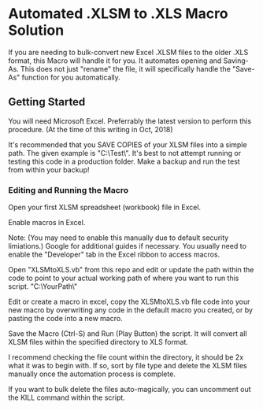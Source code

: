 # Automated .XLSM to .XLS Macro Solution

If you are needing to bulk-convert new Excel .XLSM files to the older .XLS format, this Macro will handle it for you. It automates opening and Saving-As. This does not just "rename" the file, it will specifically handle the "Save-As" function for you automatically.

## Getting Started

You will need Microsoft Excel. Preferrably the latest version to perform this procedure. (At the time of this writing in Oct, 2018)

It's recommended that you SAVE COPIES of your XLSM files into a simple path. The given example is "C:\Test\\". It's best to not attempt running or testing this code in a production folder. Make a backup and run the test from within your backup!

### Editing and Running the Macro

Open your first XLSM spreadsheet (workbook) file in Excel.

Enable macros in Excel. 

Note: (You may need to enable this manually due to default security limiations.) Google for additional guides if necessary. You usually need to enable the "Developer" tab in the Excel ribbon to access macros. 

Open "XLSMtoXLS.vb" from this repo and edit or update the path within the code to point to your actual working path of where you want to run this script. "C:\YourPath\\"

Edit or create a macro in excel, copy the XLSMtoXLS.vb file code into your new macro by overwriting any code in the default macro you created, or by pasting the code into a new macro.

Save the Macro (Ctrl-S) and Run (Play Button) the script. It will convert all XLSM files within the specified directory to XLS format.

I recommend checking the file count within the directory, it should be 2x what it was to begin with. If so, sort by file type and delete the XLSM files manually once the automation process is complete. 

If you want to bulk delete the files auto-magically, you can uncomment out the KILL command within the script. 
